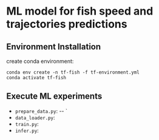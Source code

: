 # ML model for fish speed and trajectories predictions

## Environment Installation
create conda environment:
```{r}
conda env create -n tf-fish -f tf-environment.yml
conda activate tf-fish 
```



## Execute ML experiments

* `prepare_data.py`:
    --  ` 
* `data_loader.py`:
* `train.py`:
* `infer.py`:

